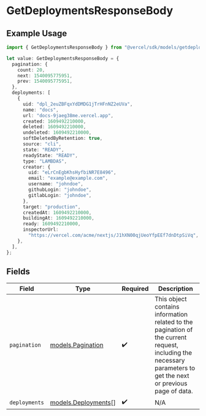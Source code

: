 # GetDeploymentsResponseBody

## Example Usage

```typescript
import { GetDeploymentsResponseBody } from "@vercel/sdk/models/getdeploymentsop.js";

let value: GetDeploymentsResponseBody = {
  pagination: {
    count: 20,
    next: 1540095775951,
    prev: 1540095775951,
  },
  deployments: [
    {
      uid: "dpl_2euZBFqxYdDMDG1jTrHFnNZ2eUVa",
      name: "docs",
      url: "docs-9jaeg38me.vercel.app",
      created: 1609492210000,
      deleted: 1609492210000,
      undeleted: 1609492210000,
      softDeletedByRetention: true,
      source: "cli",
      state: "READY",
      readyState: "READY",
      type: "LAMBDAS",
      creator: {
        uid: "eLrCnEgbKhsHyfbiNR7E8496",
        email: "example@example.com",
        username: "johndoe",
        githubLogin: "johndoe",
        gitlabLogin: "johndoe",
      },
      target: "production",
      createdAt: 1609492210000,
      buildingAt: 1609492210000,
      ready: 1609492210000,
      inspectorUrl:
        "https://vercel.com/acme/nextjs/J1hXN00qjUeoYfpEEf7dnDtpSiVq",
    },
  ],
};
```

## Fields

| Field                                                                                                                                                           | Type                                                                                                                                                            | Required                                                                                                                                                        | Description                                                                                                                                                     |
| --------------------------------------------------------------------------------------------------------------------------------------------------------------- | --------------------------------------------------------------------------------------------------------------------------------------------------------------- | --------------------------------------------------------------------------------------------------------------------------------------------------------------- | --------------------------------------------------------------------------------------------------------------------------------------------------------------- |
| `pagination`                                                                                                                                                    | [models.Pagination](../models/pagination.md)                                                                                                                    | :heavy_check_mark:                                                                                                                                              | This object contains information related to the pagination of the current request, including the necessary parameters to get the next or previous page of data. |
| `deployments`                                                                                                                                                   | [models.Deployments](../models/deployments.md)[]                                                                                                                | :heavy_check_mark:                                                                                                                                              | N/A                                                                                                                                                             |
